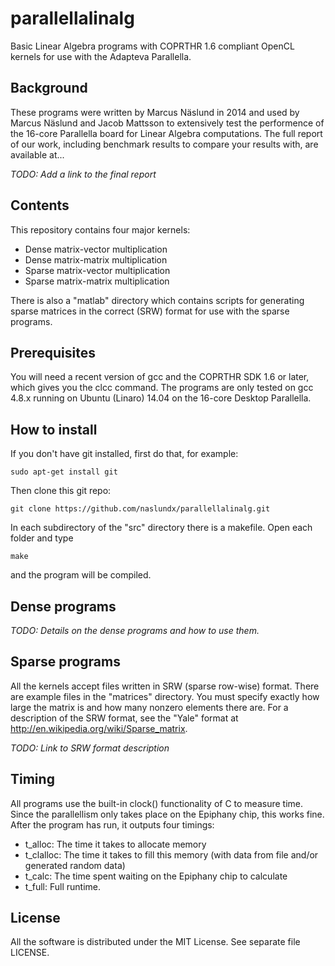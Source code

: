 parallellalinalg
================

Basic Linear Algebra programs with COPRTHR 1.6 compliant OpenCL kernels for use with the Adapteva Parallella.

Background
-
These programs were written by Marcus Näslund in 2014 and used by Marcus Näslund and Jacob Mattsson to extensively test the performence of the 16-core Parallella board for Linear Algebra computations. The full report of our work, including benchmark results to compare your results with, are available at...

*TODO: Add a link to the final report*

Contents
-
This repository contains four major kernels:

* Dense matrix-vector multiplication
* Dense matrix-matrix multiplication
* Sparse matrix-vector multiplication
* Sparse matrix-matrix multiplication

There is also a "matlab" directory which contains scripts for generating sparse matrices in the correct (SRW) format for use with the sparse programs.

Prerequisites
-
You will need a recent version of gcc and the COPRTHR SDK 1.6 or later, which gives you the clcc command. The programs are only tested on gcc 4.8.x running on Ubuntu (Linaro) 14.04 on the 16-core Desktop Parallella.

How to install
-
If you don't have git installed, first do that, for example:

    sudo apt-get install git

Then clone this git repo:
    
    git clone https://github.com/naslundx/parallellalinalg.git
    
In each subdirectory of the "src" directory there is a makefile. Open each folder and type

    make
    
and the program will be compiled. 

Dense programs
-
*TODO: Details on the dense programs and how to use them.*

Sparse programs
-
All the kernels accept files written in SRW (sparse row-wise) format. There are example files in the "matrices" directory. You must specify exactly how large the matrix is and how many nonzero elements there are. For a description of the SRW format, see the "Yale" format at http://en.wikipedia.org/wiki/Sparse_matrix.


*TODO: Link to SRW format description*

Timing
-
All programs use the built-in clock() functionality of C to measure time. Since the parallellism only takes place on the Epiphany chip, this works fine. After the program has run, it outputs four timings:

* t_alloc: The time it takes to allocate memory
* t_clalloc: The time it takes to fill this memory (with data from file and/or generated random data)
* t_calc: The time spent waiting on the Epiphany chip to calculate
* t_full: Full runtime.

License
-
All the software is distributed under the MIT License. See separate file LICENSE.
